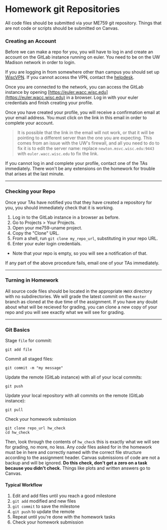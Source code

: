 # Homework git Repositories
All code files should be submitted via your ME759 git repository. Things that are not code or scripts should be submitted on Canvas.

### Creating an Account
Before we can make a repo for you, you will have to log in and create an account on the GitLab instance running on euler. You need to be on the UW Madison network in order to login.

If you are logging in from somewhere other than campus you should set up [WiscVPN](https://kb.wisc.edu/helpdesk/page.php?id=68164). If you cannot access the VPN, contact the [helpdesk](https://it.wisc.edu/services/help-desk/).

Once you are connected to the network, you can access the GitLab instance by opening [https://euler.wacc.wisc.edu](https://euler.wacc.wisc.edu) in a browser. Log in with your euler credentials and finish creating your profile.

Once you have created your profile, you will receive a confirmation email at your email address. You must click on the link in this email in order to complete your account.

> It is possible that the link in the email will not work, or that it will be pointing to a different server than the one you are expecting. This comes from an issue with the UW's firewall, and all you need to do to fix it is to edit the server name: replace `newton.msvc.wisc.edu:9443` with `euler.wacc.wisc.edu` to fix the link.

If you cannot log in and complete your profile, contact one of the TAs immediately. There won't be any extensions on the homework for trouble that arises at the last minute.

---

### Checking your Repo
Once your TAs have notified you that they have created a repository for you, you should immediately check that it is working.
1. Log in to the GitLab instance in a browser as before.
1. Go to Projects > Your Projects.
1. Open your me759-uname project.
1. Copy the "Clone" URL.
1. From a shell, run `git clone my_repo_url`, substituting in your repo URL.
1. Enter your euler login credentials.
  * Note that your repo is empty, so you will see a notification of that.

If any part of the above procedure fails, email one of your TAs immediately.

---

### Turning in Homework
All source code files should be located in the appropriate `HWXX` directory with no subdirectories. We will grade the latest commit on the `master` branch as cloned at the due time of the assignment. If you have any doubt about what will be recieved for grading, you can clone a new copy of your repo and you will see exactly what we will see for grading.

---

### Git Basics

Stage `file` for commit:
```
git add file
```

Commit all staged files:
```
git commit -m "my message"
```

Update the remote (GitLab instance) with all of your local commits:
```
git push
```

Update your local repository with all commits on the remote (GitLab instance):
```
git pull
```

Check your homework submission
```
git clone repo_url hw_check
cd hw_check
```
Then, look through the contents of `hw_check` this is exactly what we will see for grading, no more, no less. Any *code* files asked for in the homework must be in here and correctly named with the correct file structure according to the assignment header. Canvas submissions of code are not a backup and will be ignored. **Do this check, don't get a zero on a task because you didn't check.** Things like plots and written answers go to Canvas.


#### Typical Workflow
1. Edit and add files until you reach a good milestone
1. `git add` modified and new files
1. `git commit` to save the milestone
1. `git push` to update the remote
1. Repeat until you're done with the homework tasks
1. Check your homework submission
